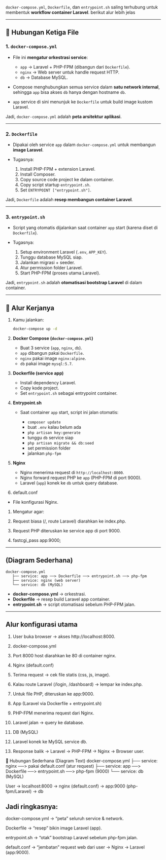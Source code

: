 `docker-compose.yml`, `Dockerfile`, dan `entrypoint.sh` saling terhubung untuk membentuk **workflow container Laravel**. berikut alur lebih jelas

---

## 🧩 Hubungan Ketiga File

### 1. **`docker-compose.yml`**

* File ini **mengatur orkestrasi service**:

  * `app` → Laravel + PHP-FPM (dibangun dari `Dockerfile`).
  * `nginx` → Web server untuk handle request HTTP.
  * `db` → Database MySQL.
* Compose menghubungkan semua service dalam **satu network internal**, sehingga `app` bisa akses `db` hanya dengan hostname `db`.
* `app` service di sini menunjuk ke `Dockerfile` untuk build image kustom Laravel.

Jadi, `docker-compose.yml` adalah **peta arsitektur aplikasi**.

---

### 2. **`Dockerfile`**

* Dipakai oleh service `app` dalam `docker-compose.yml` untuk membangun **image Laravel**.
* Tugasnya:

  1. Install PHP-FPM + extension Laravel.
  2. Install Composer.
  3. Copy source code project ke dalam container.
  4. Copy script startup `entrypoint.sh`.
  5. Set `ENTRYPOINT ["entrypoint.sh"]`.

Jadi, `Dockerfile` adalah **resep membangun container Laravel**.

---

### 3. **`entrypoint.sh`**

* Script yang otomatis dijalankan saat container `app` start (karena diset di `Dockerfile`).
* Tugasnya:

  1. Setup environment Laravel (`.env`, `APP_KEY`).
  2. Tunggu database MySQL siap.
  3. Jalankan migrasi + seeder.
  4. Atur permission folder Laravel.
  5. Start PHP-FPM (proses utama Laravel).

Jadi, `entrypoint.sh` adalah **otomatisasi bootstrap Laravel** di dalam container.

---

## 🔄 Alur Kerjanya

1. Kamu jalankan:

   ```bash
   docker-compose up -d
   ```

2. **Docker Compose (`docker-compose.yml`)**

   * Buat 3 service (`app`, `nginx`, `db`).
   * `app` dibangun pakai `Dockerfile`.
   * `nginx` pakai image `nginx:alpine`.
   * `db` pakai image `mysql:5.7`.

3. **Dockerfile (service app)**

   * Install dependency Laravel.
   * Copy kode project.
   * Set `entrypoint.sh` sebagai entrypoint container.

4. **Entrypoint.sh**

   * Saat container `app` start, script ini jalan otomatis:

     * `composer update`
     * buat `.env` kalau belum ada
     * `php artisan key:generate`
     * tunggu `db` service siap
     * `php artisan migrate && db:seed`
     * set permission folder
     * jalankan `php-fpm`

5. **Nginx**

   * Nginx menerima request di `http://localhost:8000`.
   * Nginx forward request PHP ke `app` (PHP-FPM di port 9000).
   * Laravel (`app`) konek ke `db` untuk query database.

6. default.conf

- File konfigurasi Nginx.

1. Mengatur agar:

2. Request biasa (/, route Laravel) diarahkan ke index.php.
 
3. Request PHP diteruskan ke service app di port 9000.

4. fastcgi_pass app:9000;

---

## (Diagram Sederhana)

```
docker-compose.yml
   ├── service: app ──> Dockerfile ──> entrypoint.sh ──> php-fpm
   ├── service: nginx (web server)
   └── service: db (MySQL)
```

* **docker-compose.yml** → orkestrasi.
* **Dockerfile** → resep build Laravel app container.
* **entrypoint.sh** → script otomatisasi sebelum PHP-FPM jalan.

---



## Alur konfigurasi utama

1. User buka browser → akses http://localhost:8000.

2. docker-compose.yml

3. Port 8000 host diarahkan ke 80 di container nginx.

4. Nginx (default.conf)

5. Terima request → cek file statis (css, js, image).

6. Kalau route Laravel (/login, /dashboard) → lempar ke index.php.

7. Untuk file PHP, diteruskan ke app:9000.

8. App (Laravel via Dockerfile + entrypoint.sh)

9. PHP-FPM menerima request dari Nginx.

10. Laravel jalan → query ke database.

11. DB (MySQL)

12. Laravel konek ke MySQL service db.

13. Response balik → Laravel → PHP-FPM → Nginx → Browser user.

🔗 Hubungan Sederhana (Diagram Text)
docker-compose.yml
   ├── service: nginx ──> pakai default.conf (atur request)
   ├── service: app ──> Dockerfile ──> entrypoint.sh ──> php-fpm (9000)
   └── service: db (MySQL)

User → localhost:8000 → nginx (default.conf) → app:9000 (php-fpm/Laravel) → db


## Jadi ringkasnya:

docker-compose.yml → “peta” seluruh service & network.

Dockerfile → “resep” bikin image Laravel (app).

entrypoint.sh → “otak” bootstrap Laravel sebelum php-fpm jalan.

default.conf → “jembatan” request web dari user → Nginx → Laravel (app:9000).